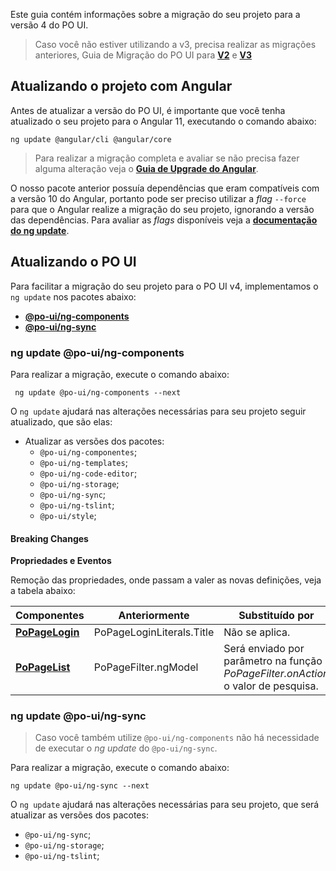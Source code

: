 [comment]: # (@label Migração do PO UI para V4)
[comment]: # (@link guides/migration-poui-v4)

Este guia contém informações sobre a migração do seu projeto para a versão 4 do PO UI.

> Caso você não estiver utilizando a v3, precisa realizar as migrações anteriores, 
Guia de Migração do PO UI para [**V2**](guides/migration-poui-v2) e [**V3**](guides/migration-poui-v3)

## Atualizando o projeto com Angular

Antes de atualizar a versão do PO UI, é importante que você tenha atualizado o seu projeto para
o Angular 11, executando o comando abaixo:

```
ng update @angular/cli @angular/core
```

> Para realizar a migração completa e avaliar se não precisa fazer alguma alteração veja o [**Guia de Upgrade do Angular**](https://update.angular.io/).

O nosso pacote anterior possuía dependências que eram compatíveis com a versão 10 do Angular, portanto
pode ser preciso utilizar a *flag* `--force` para que o Angular realize a migração do seu projeto, ignorando a versão das dependências.
Para avaliar as *flags* disponíveis veja a [**documentação do ng update**](https://angular.io/cli/update).

## Atualizando o PO UI

Para facilitar a migração do seu projeto para o PO UI v4, implementamos o `ng update` nos pacotes abaixo:

- [**@po-ui/ng-components**](guides/migration-poui-v4#components)
- [**@po-ui/ng-sync**](guides/migration-poui-v4#sync)


<a id="components"></a>
### ng update @po-ui/ng-components

Para realizar a migração, execute o comando abaixo:

``` ng update @po-ui/ng-components --next```

O `ng update` ajudará nas alterações necessárias para seu projeto seguir atualizado, que são elas:
  - Atualizar as versões dos pacotes:
    - `@po-ui/ng-componentes`;
    - `@po-ui/ng-templates`;
    - `@po-ui/ng-code-editor`;
    - `@po-ui/ng-storage`;
    - `@po-ui/ng-sync`;
    - `@po-ui/ng-tslint`;
    - `@po-ui/style`;

#### Breaking Changes

<b> Propriedades e Eventos </b>

Remoção das propriedades, onde passam a valer as novas definições, veja a tabela abaixo:

<div class="po-row">
  <div class="po-sm-12">
    <table class="po-table">
      <thead>
        <tr class="po-table-header">
          <th class="po-table-header-ellipsis">Componentes</th>
          <th class="po-table-header-ellipsis">Anteriormente</th>
          <th class="po-table-header-ellipsis">Substituído por</th>
        </tr>
      </thead>
      <tbody>
        <tr class="po-table-row">
          <td class="po-table-column">
          <a href="/documentation/po-page-login"><strong>PoPageLogin</strong></a>
          </td>
          <td class="po-table-column"> PoPageLoginLiterals.Title
          </td>
          <td class="po-table-column"> 
            Não se aplica.
          </td>
        </tr>
        <tr class="po-table-row">
          <td class="po-table-column">
          <a href="/documentation/po-page-list"><strong>PoPageList</strong></a>
          </td>
          <td class="po-table-column"> PoPageFilter.ngModel
          </td>
          <td class="po-table-column">
            Será enviado por parâmetro na função <i>PoPageFilter.onAction</i> o valor de pesquisa.
          </td>
        </tr>
      </tbody>
    </table>
  </div>
</div>

<a id="sync"></a>
### ng update @po-ui/ng-sync

> Caso você também utilize `@po-ui/ng-components` não há necessidade de executar o *ng update* do `@po-ui/ng-sync`.

Para realizar a migração, execute o comando abaixo:

```
ng update @po-ui/ng-sync --next
```

O `ng update` ajudará nas alterações necessárias para seu projeto, que será atualizar as versões dos pacotes:
  - `@po-ui/ng-sync`;
  - `@po-ui/ng-storage`;
  - `@po-ui/ng-tslint`;

